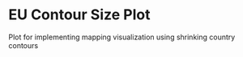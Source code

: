 #  EU Contour Size Plot
Plot for implementing mapping visualization using shrinking country contours
